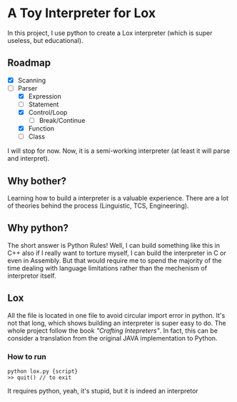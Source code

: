 # A Toy Interpreter for Lox 

In this project, I use python to create a Lox interpreter (which is super useless, but educational). 

## Roadmap

- [x] Scanning
- [ ] Parser
  - [x] Expression
  - [ ] Statement
  - [x] Control/Loop
    - [ ] Break/Continue
  - [x] Function
  - [ ] Class

I will stop for now. Now, it is a semi-working interpreter (at least it will parse and interpret). 

## Why bother? 
Learning how to build a interpreter is a valuable experience. There are a lot of theories behind the process (Linguistic, TCS, Engineering). 

## Why python? 
The short answer is Python Rules! Well, I can build something like this in C++ also if I really want to torture myself, I can build the interpreter in C or even in Assembly. But that would require me to spend the majority of the time dealing with language limitations rather than the mechenism of interpretor itself. 

## Lox
All the file is located in one file to avoid circular import error in python. It's not that long, which shows building an interpreter is super easy to do. The whole project follow the book *"Crafting Intepreters"*. In fact, this can be consider a translation from the original JAVA implementation to Python. 

### How to run 
```
python lox.py {script}
>> quit() // to exit
```
It requires python, yeah, it's stupid, but it is indeed an interpretor
